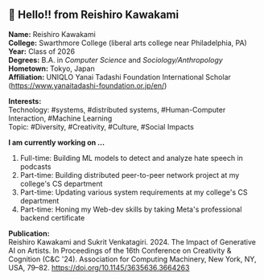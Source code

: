 ## 👋 Hello!! from Reishiro Kawakami

**Name:** Reishiro Kawakami <br/>
**College:** Swarthmore College (liberal arts college near Philadelphia, PA) <br/>
**Year:** Class of 2026 <br/>
**Degrees:** B.A. in *Computer Science* and *Sociology/Anthropology* <br/>
**Hometown:** Tokyo, Japan <br/>
**Affiliation:** UNIQLO Yanai Tadashi Foundation International Scholar (https://www.yanaitadashi-foundation.or.jp/en/) <br/>

**Interests:** <br/>
Technology: #systems, #distributed systems, #Human-Computer Interaction, #Machine Learning <br/>
Topic: #Diversity, #Creativity, #Culture, #Social Impacts <br/>

**I am currently working on ...** <br/>
<ol>
  <li> Full-time: Building ML models to detect and analyze hate speech in podcasts</li>
  <li> Part-time: Building distributed peer-to-peer network project at my college's CS department</li>
  <li> Part-time: Updating various system requirements at my college's CS department </li>
  <li> Part-time: Honing my Web-dev skills by taking Meta's professional backend certificate </li>
</ol>

**Publication:** <br/>
Reishiro Kawakami and Sukrit Venkatagiri. 2024. The Impact of Generative AI on Artists. In Proceedings of the 16th Conference on Creativity & Cognition (C&C '24). Association for Computing Machinery, New York, NY, USA, 79–82. https://doi.org/10.1145/3635636.3664263 <br/>


<!--
**reikawa13/reikawa13** is a ✨ _special_ ✨ repository because its `README.md` (this file) appears on your GitHub profile.

Here are some ideas to get you started:

- 🔭 I’m currently working on ...
- 🌱 I’m currently learning ...
- 👯 I’m looking to collaborate on ...
- 🤔 I’m looking for help with ...
- 💬 Ask me about ...
- 📫 How to reach me: ...
- 😄 Pronouns: ...
- ⚡ Fun fact: ...
-->
